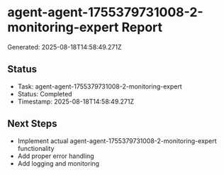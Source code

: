# agent-agent-1755379731008-2-monitoring-expert Report

Generated: 2025-08-18T14:58:49.271Z

## Status
- Task: agent-agent-1755379731008-2-monitoring-expert
- Status: Completed
- Timestamp: 2025-08-18T14:58:49.271Z

## Next Steps
- Implement actual agent-agent-1755379731008-2-monitoring-expert functionality
- Add proper error handling
- Add logging and monitoring
